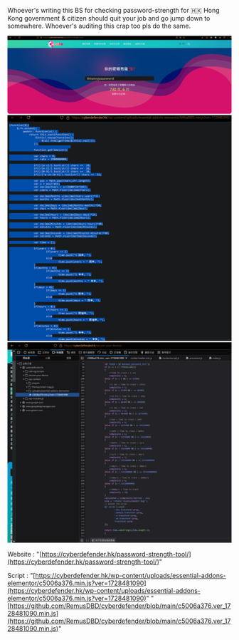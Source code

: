Whoever's writing this BS for checking password-strength for 🇭🇰 Hong Kong government & citizen should quit your job and go jump down to somewhere. Whoever's auditing this crap too pls do the same. 

![](img/cyberdefender_bs_password_strength.png)
![](img/cyberdefender_bs_password_strength_2.png)
![](img/cyberdefender_bs_password_strength_3.png)

Website : "[https://cyberdefender.hk/password-strength-tool/](https://cyberdefender.hk/password-strength-tool/)"

Script : "[https://cyberdefender.hk/wp-content/uploads/essential-addons-elementor/c5006a376.min.js?ver=1728481090](https://cyberdefender.hk/wp-content/uploads/essential-addons-elementor/c5006a376.min.js?ver=1728481090)"
"[https://github.com/RemusDBD/cyberdefender/blob/main/c5006a376.ver_1728481090.min.js](https://github.com/RemusDBD/cyberdefender/blob/main/c5006a376.ver_1728481090.min.js)"
